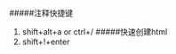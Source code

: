 <!--
 * @Author: your name
 * @Date: 2021-02-24 11:03:43
 * @LastEditTime: 2021-03-11 19:10:34
 * @LastEditors: Please set LastEditors
 * @Description: In User Settings Edit
 * @FilePath: \Notes\快捷键.md
-->
#####注释快捷键
1. shift+alt+a  or  ctrl+/
#####快速创建html
2. shift+!+enter